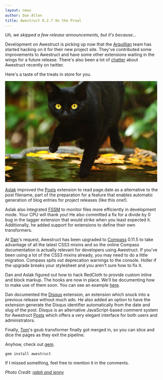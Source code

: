 ```yaml
---
layout: news
author: Dan Allen
title: Awestruct 0.2.7 On the Prowl
---
```


[Arquillian]: http://arquillian.org
[Disqus]: /extensions/disqus
[Posts]: /extensions/posts
[FSSM]: https://github.com/ttilley/fssm
[Compass]: http://compass-style.org
[Aslak]: http://github.com/aslakknutsen
[Dan]: http://github.com/mojavelinux
[Tom]: http://github.com/tombentley
[chatter]: http://twitter.com/#!/search/awestruct
[gem]: https://rubygems.org/gems/awestruct/versions/0.2.7

_Uh, we skipped a few release announcements, but it's because..._

Development on Awestruct is picking up now that the [Arquillian] team has
started hacking on it for their new project site. They've contributed some
improvements to Awestruct and have some other extensions waiting in the wings
for a future release. There's also been a lot of [chatter] about Awestruct
recently on twitter.

Here's a taste of the treats in store for you.

<img src="/images/news/ontheprowl.jpg" alt="Cat on the prowl"/>

[Aslak] improved the [Posts] extension to read page.date as a alternative to
the post filename, part of the preparation for a feature that enables
automatic generation of blog entries for project releases (like this one!).

Aslak also integrated [FSSM] to monitor files more efficiently in development
mode. Your CPU will thank you! He also committed a fix for a divide by 0 bug
in the tagger extension that would strike when you least expected it.
Additionally, he added support for extensions to define their own
transformers.

At [Dan]'s request, Awestruct has been upgraded to [Compass] 0.11.5 to take
advantage of all the latest CSS3 mixins and so the online Compass
documentation is actually relevant for developers using Awestruct. If you've
been using a lot of the CSS3 mixins already, you may need to do a little
migration. Compass spits out deprecation warnings to the console. Holler if
the upgrade breaks your stylesheet and you aren't sure how to fix it.

Dan and Aslak figured out how to hack RedCloth to provide custom inline and
block markup. The hooks are now in place. We'll be documenting how to make use
of them soon. You can see an example
[here](https://github.com/arquillian/arquillian.github.com/blob/develop/_ext/textile_plus.rb).

Dan documented the [Disqus] extension, an extension which snuck into a
previous release without much ado. He also added an option to have the
extension generate the Disqus identifier automatically from the date and slug
of the post. Disqus is an alternative JavaScript-based comment system for
Awestruct [Posts] which offers a very elegant interface for both users and
administrators.

Finally, [Tom]'s gsub transformer finally got merged in, so you can slice and
dice the pages as they exit the pipeline.

Anyhow, check out [gem].

    gem install awestruct

If I missed something, feel free to mention it in the comments.

_Photo Credit: [ralph and jenny](http://www.flickr.com/photos/ralphandjenny/5118409269/in/photostream/)_
